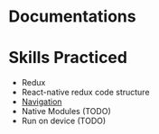 # Documentations

# Skills Practiced
- Redux
- React-native redux code structure
- [Navigation](documentations/navigation.md)
- Native Modules (TODO)
- Run on device (TODO)